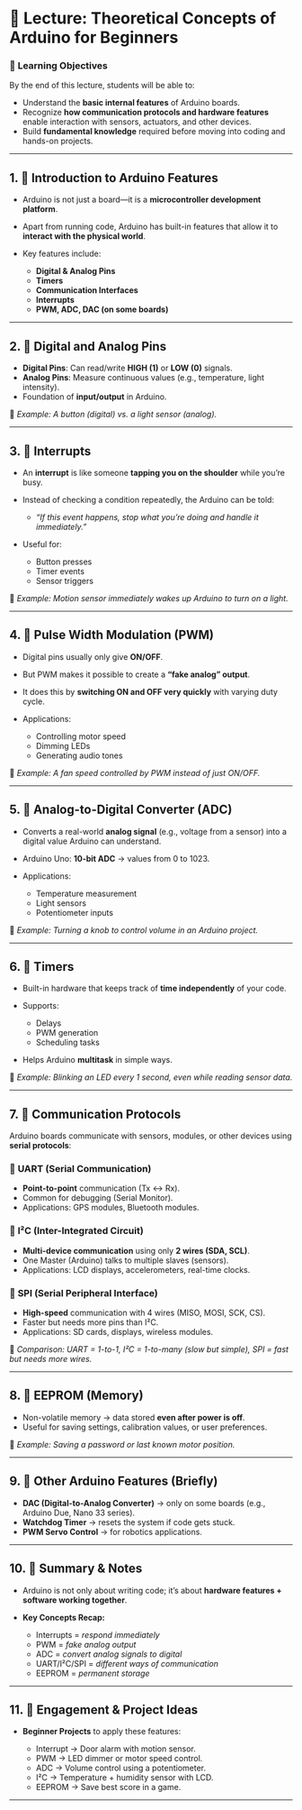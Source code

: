 # 📘 Lecture: Theoretical Concepts of Arduino for Beginners

### 🎯 **Learning Objectives**

By the end of this lecture, students will be able to:

* Understand the **basic internal features** of Arduino boards.
* Recognize **how communication protocols and hardware features** enable interaction with sensors, actuators, and other devices.
* Build **fundamental knowledge** required before moving into coding and hands-on projects.

---

## 1. 🔹 **Introduction to Arduino Features**

* Arduino is not just a board—it is a **microcontroller development platform**.
* Apart from running code, Arduino has built-in features that allow it to **interact with the physical world**.
* Key features include:

  * **Digital & Analog Pins**
  * **Timers**
  * **Communication Interfaces**
  * **Interrupts**
  * **PWM, ADC, DAC (on some boards)**

---

## 2. 🔹 **Digital and Analog Pins**

* **Digital Pins**: Can read/write **HIGH (1)** or **LOW (0)** signals.
* **Analog Pins**: Measure continuous values (e.g., temperature, light intensity).
* Foundation of **input/output** in Arduino.

📌 *Example: A button (digital) vs. a light sensor (analog).*

---

## 3. 🔹 **Interrupts**

* An **interrupt** is like someone **tapping you on the shoulder** while you’re busy.
* Instead of checking a condition repeatedly, the Arduino can be told:

  * *“If this event happens, stop what you’re doing and handle it immediately.”*
* Useful for:

  * Button presses
  * Timer events
  * Sensor triggers

📌 *Example: Motion sensor immediately wakes up Arduino to turn on a light.*

---

## 4. 🔹 **Pulse Width Modulation (PWM)**

* Digital pins usually only give **ON/OFF**.
* But PWM makes it possible to create a **“fake analog” output**.
* It does this by **switching ON and OFF very quickly** with varying duty cycle.
* Applications:

  * Controlling motor speed
  * Dimming LEDs
  * Generating audio tones

📌 *Example: A fan speed controlled by PWM instead of just ON/OFF.*

---

## 5. 🔹 **Analog-to-Digital Converter (ADC)**

* Converts a real-world **analog signal** (e.g., voltage from a sensor) into a digital value Arduino can understand.
* Arduino Uno: **10-bit ADC** → values from 0 to 1023.
* Applications:

  * Temperature measurement
  * Light sensors
  * Potentiometer inputs

📌 *Example: Turning a knob to control volume in an Arduino project.*

---

## 6. 🔹 **Timers**

* Built-in hardware that keeps track of **time independently** of your code.
* Supports:

  * Delays
  * PWM generation
  * Scheduling tasks
* Helps Arduino **multitask** in simple ways.

📌 *Example: Blinking an LED every 1 second, even while reading sensor data.*

---

## 7. 🔹 **Communication Protocols**

Arduino boards communicate with sensors, modules, or other devices using **serial protocols**:

### 🔸 **UART (Serial Communication)**

* **Point-to-point** communication (Tx ↔ Rx).
* Common for debugging (Serial Monitor).
* Applications: GPS modules, Bluetooth modules.

### 🔸 **I²C (Inter-Integrated Circuit)**

* **Multi-device communication** using only **2 wires (SDA, SCL)**.
* One Master (Arduino) talks to multiple slaves (sensors).
* Applications: LCD displays, accelerometers, real-time clocks.

### 🔸 **SPI (Serial Peripheral Interface)**

* **High-speed** communication with 4 wires (MISO, MOSI, SCK, CS).
* Faster but needs more pins than I²C.
* Applications: SD cards, displays, wireless modules.

📌 *Comparison: UART = 1-to-1, I²C = 1-to-many (slow but simple), SPI = fast but needs more wires.*

---

## 8. 🔹 **EEPROM (Memory)**

* Non-volatile memory → data stored **even after power is off**.
* Useful for saving settings, calibration values, or user preferences.

📌 *Example: Saving a password or last known motor position.*

---

## 9. 🔹 **Other Arduino Features (Briefly)**

* **DAC (Digital-to-Analog Converter)** → only on some boards (e.g., Arduino Due, Nano 33 series).
* **Watchdog Timer** → resets the system if code gets stuck.
* **PWM Servo Control** → for robotics applications.

---

## 10. 🔹 **Summary & Notes**

* Arduino is not only about writing code; it’s about **hardware features + software working together**.
* **Key Concepts Recap:**

  * Interrupts = *respond immediately*
  * PWM = *fake analog output*
  * ADC = *convert analog signals to digital*
  * UART/I²C/SPI = *different ways of communication*
  * EEPROM = *permanent storage*

---

## 11. 🔹 **Engagement & Project Ideas**

* **Beginner Projects** to apply these features:

  * Interrupt → Door alarm with motion sensor.
  * PWM → LED dimmer or motor speed control.
  * ADC → Volume control using a potentiometer.
  * I²C → Temperature + humidity sensor with LCD.
  * EEPROM → Save best score in a game.

---
